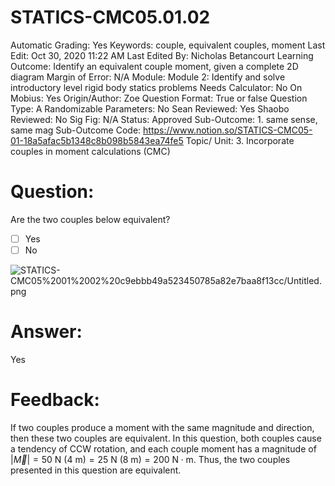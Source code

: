 # STATICS-CMC05.01.02

Automatic Grading: Yes
Keywords: couple, equivalent couples, moment
Last Edit: Oct 30, 2020 11:22 AM
Last Edited By: Nicholas Betancourt
Learning Outcome: Identify an equivalent couple moment, given a complete 2D diagram
Margin of Error: N/A
Module: Module 2: Identify and solve introductory level rigid body statics problems
Needs Calculator: No
On Mobius: Yes
Origin/Author: Zoe
Question Format: True or false
Question Type: A
Randomizable Parameters: No
Sean Reviewed: Yes
Shaobo Reviewed: No
Sig Fig: N/A
Status: Approved
Sub-Outcome: 1. same sense, same mag
Sub-Outcome Code: https://www.notion.so/STATICS-CMC05-01-18a5afac5b1348c8b098b5843ea74fe5
Topic/ Unit: 3. Incorporate couples in moment calculations (CMC)

# Question:

Are the two couples below equivalent?

- [ ]  Yes
- [ ]  No

![STATICS-CMC05%2001%2002%20c9ebbb49a523450785a82e7baa8f13cc/Untitled.png](STATICS-CMC05%2001%2002%20c9ebbb49a523450785a82e7baa8f13cc/Untitled.png)

# Answer:

Yes

# Feedback:

If two couples produce a moment with the same magnitude and direction, then these two couples are equivalent. In this question, both couples cause a tendency of CCW rotation, and each couple moment has a magnitude of $|\overrightarrow{M}|=50~\text{N}~(4 ~\text{m})=25~\text{N}~(8 ~\text{m})= 200~\text{N}\cdot\text{m}$. Thus, the two couples presented in this question are equivalent.